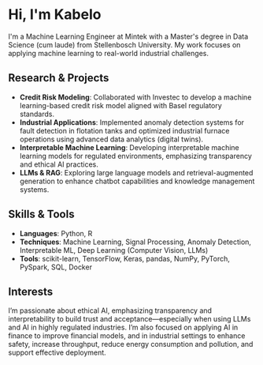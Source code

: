 <!--
**Kabelo4/Kabelo4** is a ✨ _special_ ✨ repository because its `README.md` (this file) appears on your GitHub profile.

Here are some ideas to get you started:

- 🔭 I’m currently working on ...
- 🌱 I’m currently learning ...
- 👯 I’m looking to collaborate on ...
- 🤔 I’m looking for help with ...
- 💬 Ask me about ...
- 📫 How to reach me: ...
- 😄 Pronouns: ...
- ⚡ Fun fact: ...
-->


# Hi, I'm Kabelo

I'm a Machine Learning Engineer at Mintek with a Master's degree in Data Science (cum laude) from Stellenbosch University. My work focuses on applying machine learning to real-world industrial challenges.



## Research & Projects

- **Credit Risk Modeling**: Collaborated with Investec to develop a machine learning-based credit risk model aligned with Basel regulatory standards.
- **Industrial Applications**: Implemented anomaly detection systems for fault detection in flotation tanks and optimized industrial furnace operations using advanced data analytics (digital twins).
- **Interpretable Machine Learning**: Developing interpretable machine learning models for regulated environments, emphasizing transparency and ethical AI practices.
- **LLMs & RAG**: Exploring large language models and retrieval-augmented generation to enhance chatbot capabilities and knowledge management systems.



## Skills & Tools

- **Languages**: Python, R
- **Techniques**: Machine Learning, Signal Processing, Anomaly Detection, Interpretable ML, Deep Learning (Computer Vision, LLMs)
- **Tools**: scikit-learn, TensorFlow, Keras, pandas, NumPy, PyTorch, PySpark, SQL, Docker



## Interests

I’m passionate about ethical AI, emphasizing transparency and interpretability to build trust and acceptance—especially when using LLMs and AI in highly regulated industries. I’m also focused on applying AI in finance to improve financial models, and in industrial settings to enhance safety, increase throughput, reduce energy consumption and pollution, and support effective deployment.


<!--
**## Let's Connect

- [LinkedIn](https://www.linkedin.com/in/your-profile)
- Email kabelo.kholoane4@gmail.com

Feel free to reach out if you'd like to collaborate or discuss data science projects!-->
